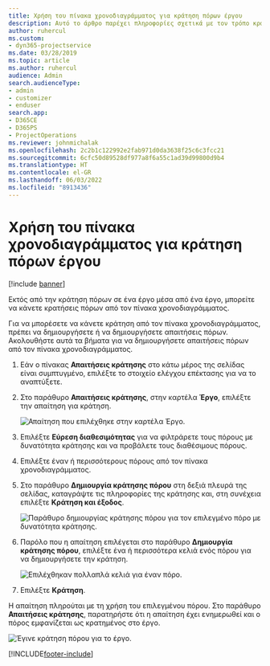 ```yaml
---
title: Χρήση του πίνακα χρονοδιαγράμματος για κράτηση πόρων έργου
description: Αυτό το άρθρο παρέχει πληροφορίες σχετικά με τον τρόπο κράτησης πόρων.
author: ruhercul
ms.custom:
- dyn365-projectservice
ms.date: 03/28/2019
ms.topic: article
ms.author: ruhercul
audience: Admin
search.audienceType:
- admin
- customizer
- enduser
search.app:
- D365CE
- D365PS
- ProjectOperations
ms.reviewer: johnmichalak
ms.openlocfilehash: 2c2b1c122992e2fab971d0da3638f25c6c3fcc21
ms.sourcegitcommit: 6cfc50d89528df977a8f6a55c1ad39d99800d9b4
ms.translationtype: HT
ms.contentlocale: el-GR
ms.lasthandoff: 06/03/2022
ms.locfileid: "8913436"
---
```

# <a name="use-the-schedule-board-to-book-project-resources"></a>Χρήση του πίνακα χρονοδιαγράμματος για κράτηση πόρων έργου

[!include [banner](../includes/psa-now-project-operations.md)]

Εκτός από την κράτηση πόρων σε ένα έργο μέσα από ένα έργο, μπορείτε να κάνετε κρατήσεις πόρων από τον πίνακα χρονοδιαγράμματος.

Για να μπορέσετε να κάνετε κράτηση από τον πίνακα χρονοδιαγράμματος, πρέπει να δημιουργήσετε ή να δημιουργήσετε απαιτήσεις πόρων. Ακολουθήστε αυτά τα βήματα για να δημιουργήσετε απαιτήσεις πόρων από τον πίνακα χρονοδιαγράμματος.

1. Εάν ο πίνακας **Απαιτήσεις κράτησης** στο κάτω μέρος της σελίδας είναι συμπτυγμένο, επιλέξτε το στοιχείο ελέγχου επέκτασης για να το αναπτύξετε.
2. Στο παράθυρο **Απαιτήσεις κράτησης**, στην καρτέλα **Έργο**, επιλέξτε την απαίτηση για κράτηση.

    ![Απαίτηση που επιλέχθηκε στην καρτέλα Έργο.](media/Resource-Management-image73.png)

3. Επιλέξτε **Εύρεση διαθεσιμότητας** για να φιλτράρετε τους πόρους με δυνατότητα κράτησης και να προβάλετε τους διαθέσιμους πόρους. 
4. Επιλέξτε έναν ή περισσότερους πόρους από τον πίνακα χρονοδιαγράμματος. 
5. Στο παράθυρο **Δημιουργία κράτησης πόρου** στη δεξιά πλευρά της σελίδας, καταγράψτε τις πληροφορίες της κράτησης και, στη συνέχεια επιλέξτε **Κράτηση και έξοδος**.

    ![Παράθυρο δημιουργίας κράτησης πόρου για τον επιλεγμένο πόρο με δυνατότητα κράτησης.](media/Resource-Management-image74.png)

6. Παρόλο που η απαίτηση επιλέγεται στο παράθυρο **Δημιουργία κράτησης πόρου**, επιλέξτε ένα ή περισσότερα κελιά ενός πόρου για να δημιουργήσετε την κράτηση.

    ![Επιλέχθηκαν πολλαπλά κελιά για έναν πόρο.](media/Resource-Management-image75.png)

7. Επιλέξτε **Κράτηση**.

Η απαίτηση πληρούται με τη χρήση του επιλεγμένου πόρου. Στο παράθυρο **Απαιτήσεις κράτησης**, παρατηρήστε ότι η απαίτηση έχει ενημερωθεί και ο πόρος εμφανίζεται ως κρατημένος στο έργο.

![Έγινε κράτηση πόρου για το έργο.](media/Resource-Management-image76.png)


[!INCLUDE[footer-include](../includes/footer-banner.md)]
